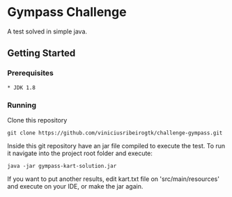 # Gympass Challenge
A test solved in simple java.

## Getting Started


### Prerequisites

```
* JDK 1.8 
```

### Running

Clone this repository

```
git clone https://github.com/viniciusribeirogtk/challenge-gympass.git
```
Inside this git repository have an jar file compiled to execute the test.
To run it navigate into the project root folder and execute:

```
java -jar gympass-kart-solution.jar
```

If you want to put another results, edit kart.txt file on 'src/main/resources' and execute on your IDE, or make the jar again.
